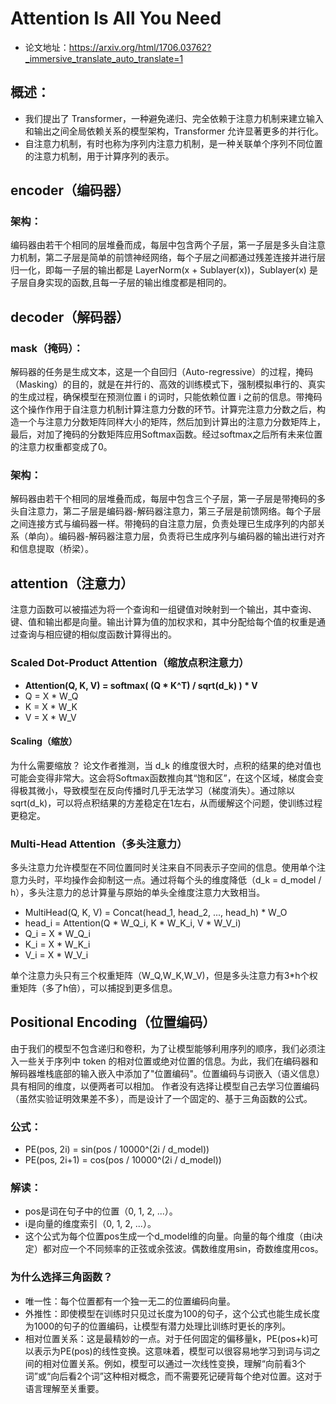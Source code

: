 # Attention Is All You Need
- 论文地址：https://arxiv.org/html/1706.03762?_immersive_translate_auto_translate=1

## 概述：
- 我们提出了 Transformer，一种避免递归、完全依赖于注意力机制来建立输入和输出之间全局依赖关系的模型架构，Transformer 允许显著更多的并行化。
- 自注意力机制，有时也称为序列内注意力机制，是一种关联单个序列不同位置的注意力机制，用于计算序列的表示。



## encoder（编码器）
### 架构：
编码器由若干个相同的层堆叠而成，每层中包含两个子层，第一子层是多头自注意力机制，第二子层是简单的前馈神经网络，每个子层之间都通过残差连接并进行层归一化，即每一子层的输出都是 LayerNorm(x + Sublayer(x))，Sublayer(x) 是子层自身实现的函数,且每一子层的输出维度都是相同的。

## decoder（解码器）
### mask（掩码）：
解码器的任务是生成文本，这是一个自回归（Auto-regressive）的过程，掩码（Masking）的目的，就是在并行的、高效的训练模式下，强制模拟串行的、真实的生成过程，确保模型在预测位置 i 的词时，只能依赖位置 i 之前的信息。带掩码这个操作作用于自注意力机制计算注意力分数的环节。计算完注意力分数之后，构造一个与注意力分数矩阵同样大小的矩阵，然后加到计算出的注意力分数矩阵上，最后，对加了掩码的分数矩阵应用Softmax函数。经过softmax之后所有未来位置的注意力权重都变成了0。

### 架构：
解码器由若干个相同的层堆叠而成，每层中包含三个子层，第一子层是带掩码的多头自注意力，第二子层是编码器-解码器注意力，第三子层是前馈网络。每个子层之间连接方式与编码器一样。带掩码的自注意力层，负责处理已生成序列的内部关系（单向）。编码器-解码器注意力层，负责将已生成序列与编码器的输出进行对齐和信息提取（桥梁）。

## attention（注意力）
注意力函数可以被描述为将一个查询和一组键值对映射到一个输出，其中查询、键、值和输出都是向量。输出计算为值的加权求和，其中分配给每个值的权重是通过查询与相应键的相似度函数计算得出的。
### Scaled Dot-Product Attention（缩放点积注意力）
- **Attention(Q, K, V) = softmax( (Q * K^T) / sqrt(d_k) ) * V**
- Q = X * W_Q
- K = X * W_K
- V = X * W_V

#### Scaling（缩放）
为什么需要缩放？ 论文作者推测，当 d_k 的维度很大时，点积的结果的绝对值也可能会变得非常大。这会将Softmax函数推向其“饱和区”，在这个区域，梯度会变得极其微小，导致模型在反向传播时几乎无法学习（梯度消失）。通过除以 sqrt(d_k)，可以将点积结果的方差稳定在1左右，从而缓解这个问题，使训练过程更稳定。

### Multi-Head Attention（多头注意力）
多头注意力允许模型在不同位置同时关注来自不同表示子空间的信息。使用单个注意力头时，平均操作会抑制这一点。通过将每个头的维度降低（d_k = d_model / h），多头注意力的总计算量与原始的单头全维度注意力大致相当。

- MultiHead(Q, K, V) = Concat(head_1, head_2, ..., head_h) * W_O
- head_i = Attention(Q * W_Q_i, K * W_K_i, V * W_V_i)
- Q_i = X * W_Q_i
- K_i = X * W_K_i
- V_i = X * W_V_i

单个注意力头只有三个权重矩阵（W_Q,W_K,W_V)，但是多头注意力有3*h个权重矩阵（多了h倍），可以捕捉到更多信息。


## Positional Encoding（位置编码）
由于我们的模型不包含递归和卷积，为了让模型能够利用序列的顺序，我们必须注入一些关于序列中 token 的相对位置或绝对位置的信息。为此，我们在编码器和解码器堆栈底部的输入嵌入中添加了"位置编码"。位置编码与词嵌入（语义信息）具有相同的维度，以便两者可以相加。
作者没有选择让模型自己去学习位置编码（虽然实验证明效果差不多），而是设计了一个固定的、基于三角函数的公式。
### 公式：
- PE(pos, 2i) = sin(pos / 10000^(2i / d_model))
- PE(pos, 2i+1) = cos(pos / 10000^(2i / d_model))
### 解读：
- pos是词在句子中的位置（0, 1, 2, ...）。
- i是向量的维度索引（0, 1, 2, ...）。
- 这个公式为每个位置pos生成一个d_model维的向量。向量的每个维度（由i决定）都对应一个不同频率的正弦或余弦波。偶数维度用sin，奇数维度用cos。
### 为什么选择三角函数？
- 唯一性：每个位置都有一个独一无二的位置编码向量。
- 外推性：即使模型在训练时只见过长度为100的句子，这个公式也能生成长度为1000的句子的位置编码，让模型有潜力处理比训练时更长的序列。
- 相对位置关系：这是最精妙的一点。对于任何固定的偏移量k，PE(pos+k)可以表示为PE(pos)的线性变换。这意味着，模型可以很容易地学习到词与词之间的相对位置关系。例如，模型可以通过一次线性变换，理解“向前看3个词”或“向后看2个词”这种相对概念，而不需要死记硬背每个绝对位置。这对于语言理解至关重要。

